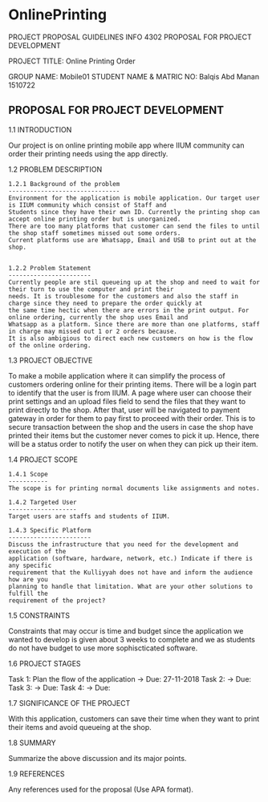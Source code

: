 ﻿# OnlinePrinting

PROJECT PROPOSAL GUIDELINES INFO 4302
PROPOSAL FOR PROJECT DEVELOPMENT


PROJECT TITLE: Online Printing Order

GROUP NAME: Mobile01
STUDENT NAME        &   MATRIC NO: 
Balqis Abd Manan	1510722


PROPOSAL FOR PROJECT DEVELOPMENT
--------------------------------

1.1 INTRODUCTION

Our project is on online printing mobile app where IIUM community can order their printing needs using the app directly.


1.2 PROBLEM DESCRIPTION

    1.2.1 Background of the problem
    -------------------------------    
    Environment for the application is mobile application. Our target user is IIUM community which consist of Staff and 
    Students since they have their own ID. Currently the printing shop can accept online printing order but is unorganized.
    There are too many platforms that customer can send the files to until the shop staff sometimes missed out some orders.
    Current platforms use are Whatsapp, Email and USB to print out at the shop. 
    
    
    1.2.2 Problem Statement
    -----------------------
    Currently people are stil queueing up at the shop and need to wait for their turn to use the computer and print their 
    needs. It is troublesome for the customers and also the staff in charge since they need to prepare the order quickly at
    the same time hectic when there are errors in the print output. For online ordering, currently the shop uses Email and
    Whatsapp as a platform. Since there are more than one platforms, staff in charge may missed out 1 or 2 orders because.
    It is also ambigious to direct each new customers on how is the flow of the online ordering.


1.3 PROJECT OBJECTIVE

To make a mobile application where it can simplify the process of customers ordering online for their printing items.
There will be a login part to identify that the user is from IIUM. A page where user can choose their print settings and
an upload files field to send the files that they want to print directly to the shop. After that, user will be navigated 
to payment gateway in order for them to pay first to proceed with their order. This is to secure transaction between
the shop and the users in case the shop have printed their items but the customer never comes to pick it up. 
Hence, there will be a status order to notify the user on when they can pick up their item. 


1.4 PROJECT SCOPE

    1.4.1 Scope
    -----------
    The scope is for printing normal documents like assignments and notes. 

    1.4.2 Targeted User
    -------------------
    Target users are staffs and students of IIUM.
    
    1.4.3 Specific Platform
    -----------------------
    Discuss the infrastructure that you need for the development and execution of the
    application (software, hardware, network, etc.) Indicate if there is any specific
    requirement that the Kulliyyah does not have and inform the audience how are you
    planning to handle that limitation. What are your other solutions to fulfill the
    requirement of the project?


1.5 CONSTRAINTS

Constraints that may occur is time and budget since the application we wanted to develop 
is given about 3 weeks to complete and we as students do not have budget to use more sophiscticated
software.


1.6 PROJECT STAGES

Task 1: Plan the flow of the application -> Due: 27-11-2018 
Task 2: -> Due: 
Task 3: -> Due: 
Task 4: -> Due: 


1.7 SIGNIFICANCE OF THE PROJECT

With this application, customers can save their time when they want to print their items and avoid queueing at the shop.

1.8 SUMMARY

Summarize the above discussion and its major points.


1.9 REFERENCES

Any references used for the proposal (Use APA format).
